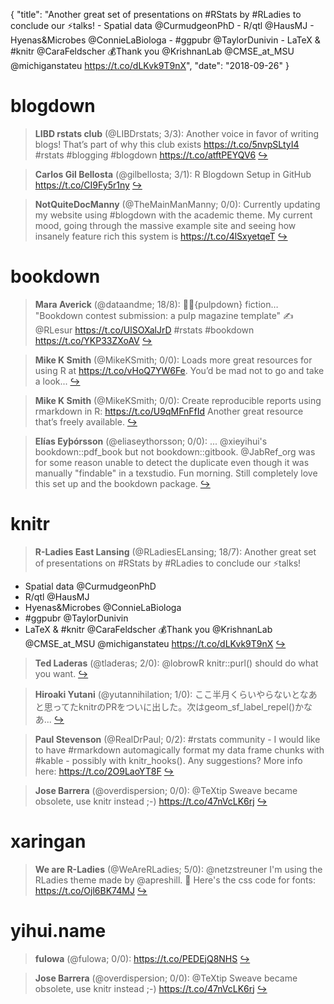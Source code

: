 {
  "title": "Another great set of presentations on #RStats by #RLadies to conclude our ⚡talks! - Spatial data @CurmudgeonPhD - R/qtl @HausMJ - Hyenas&amp;Microbes @ConnieLaBiologa - #ggpubr @TaylorDunivin - LaTeX &amp; #knitr @CaraFeldscher 💰Thank you @KrishnanLab @CMSE_at_MSU @michiganstateu https://t.co/dLKvk9T9nX",
  "date": "2018-09-26"
}

# blogdown

> **LIBD rstats club** (@LIBDrstats; 3/3): Another voice in favor of writing blogs! That’s part of why this club exists https://t.co/5nvpSLtyI4 #rstats #blogging #blogdown https://t.co/atftPEYQV6  [&#8618;](https://twitter.com/xieyihui/status/1044558854380560384)

<!-- -->


> **Carlos Gil Bellosta** (@gilbellosta; 3/1): R Blogdown Setup in GitHub https://t.co/CI9Fy5r1ny  [&#8618;](https://twitter.com/xieyihui/status/1044588453718097920)

<!-- -->


> **NotQuiteDocManny** (@TheMainManManny; 0/0): Currently updating my website using #blogdown with the academic theme. My current mood, going through the massive example site and seeing how insanely feature rich this system is https://t.co/4lSxyetqeT  [&#8618;](https://twitter.com/xieyihui/status/1044673170832281600)

<!-- -->


# bookdown

> **Mara Averick** (@dataandme; 18/8): 💃🕺{pulpdown} fiction…
"Bookdown contest submission: a pulp magazine template" ✍️ @RLesur
https://t.co/UlSOXalJrD #rstats #bookdown https://t.co/YKP33ZXoAV  [&#8618;](https://twitter.com/xieyihui/status/1044612981353533441)

<!-- -->


> **Mike K Smith** (@MikeKSmith; 0/0): Loads more great resources for using R at https://t.co/vHoQ7YW6Fe. You’d be mad not to go and take a look...  [&#8618;](https://twitter.com/xieyihui/status/1044726703489253377)

<!-- -->


> **Mike K Smith** (@MikeKSmith; 0/0): Create reproducible reports using rmarkdown in R: https://t.co/U9qMFnFfId Another great resource that’s freely available.  [&#8618;](https://twitter.com/xieyihui/status/1044726298961219586)

<!-- -->


> **Elías Eyþórsson** (@eliaseythorsson; 0/0): ... @xieyihui's bookdown::pdf_book but not bookdown::gitbook. @JabRef_org was for some reason unable to detect the duplicate even though it was manually "findable" in a texstudio. Fun morning. Still completely love this set up and the bookdown package.  [&#8618;](https://twitter.com/xieyihui/status/1044542868738723841)

<!-- -->


# knitr

> **R-Ladies East Lansing** (@RLadiesELansing; 18/7): Another great set of presentations on #RStats by #RLadies to conclude our ⚡talks!
- Spatial data @CurmudgeonPhD
- R/qtl @HausMJ
- Hyenas&amp;Microbes @ConnieLaBiologa
- #ggpubr @TaylorDunivin
- LaTeX &amp; #knitr @CaraFeldscher
💰Thank you @KrishnanLab @CMSE_at_MSU @michiganstateu https://t.co/dLKvk9T9nX  [&#8618;](https://twitter.com/xieyihui/status/1044597231188365312)

<!-- -->


> **Ted Laderas** (@tladeras; 2/0): @lobrowR knitr::purl() should do what you want.  [&#8618;](https://twitter.com/xieyihui/status/1044651103290241024)

<!-- -->


> **Hiroaki Yutani** (@yutannihilation; 1/0): ここ半月くらいやらないとなあと思ってたknitrのPRをついに出した。次はgeom_sf_label_repel()かなあ...  [&#8618;](https://twitter.com/xieyihui/status/1044562452971630592)

<!-- -->


> **Paul Stevenson** (@RealDrPaul; 0/2): #rstats community - I would like to have #rmarkdown automagically format my data frame chunks with #kable - possibly with knitr_hooks(). Any suggestions? More info here: https://t.co/2O9LaoYT8F  [&#8618;](https://twitter.com/xieyihui/status/1044491485658341376)

<!-- -->


> **Jose Barrera** (@overdispersion; 0/0): @TeXtip Sweave became obsolete, use knitr instead ;-) https://t.co/47nVcLK6rj  [&#8618;](https://twitter.com/xieyihui/status/1044558480819007488)

<!-- -->


# xaringan

> **We are R-Ladies** (@WeAreRLadies; 5/0): @netzstreuner I'm using the RLadies theme made by @apreshill. :tada: Here's the css code for fonts: https://t.co/Ojl6BK74MJ  [&#8618;](https://twitter.com/xieyihui/status/1044615560187850753)

<!-- -->


# yihui.name

> **fulowa** (@fulowa; 0/0): https://t.co/PEDEjQ8NHS  [&#8618;](https://twitter.com/xieyihui/status/1044671446612680704)

<!-- -->


> **Jose Barrera** (@overdispersion; 0/0): @TeXtip Sweave became obsolete, use knitr instead ;-) https://t.co/47nVcLK6rj  [&#8618;](https://twitter.com/xieyihui/status/1044558480819007488)

<!-- -->


